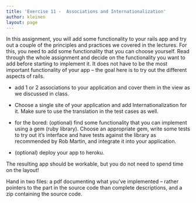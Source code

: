 ```yaml
---
title: 'Exercise 11 -  Associations and Internationalization'
author: kleinen
layout: page
---
```

In this assignment, you will add some functionality to your rails app and try out a couple of the principles and practices we covered in the lectures. For this, you need to add some functionality that you can choose yourself. Read through the whole assignment and decide on the functionality you want to add before starting to implement it. It does not have to be the most important functionality of your app &#8211; the goal here is to try out the different aspects of rails.

*   add 1 or 2 associations to your application and cover them in the view as we discussed in class.

*   Choose a single site of your application and add Internationalization for it. Make sure to use the translation in the test cases as well.
*   for the bored: (optional) find some functionality that you can implement using a gem (ruby library). Choose an appropriate gem, write some tests to try out it&#8217;s interface and have tests against the library as recommended by Rob Martin, and integrate it into your application.


*   (optional) deploy your app to heroku.


  The resulting app should be workable, but you do not need to spend time on the layout!

  Hand in two files: a pdf documenting what you&#8217;ve implemented &#8211; rather pointers to the part in the source code than complete descriptions, and a zip containing the source code.
